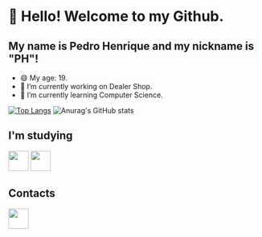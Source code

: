 # 👋 Hello! Welcome to my Github.
## My name is Pedro Henrique and my nickname is "PH"!

- 😄 My age: 19.
- 🔭 I’m currently working on Dealer Shop.
- 🌱 I’m currently learning Computer Science.

[![Top Langs](https://github-readme-stats.vercel.app/api/top-langs/?username=PedrohgdSantos&theme=vision-friendly-dark)](https://github.com/PedrohgdSantos/github-readme-stats)
![Anurag's GitHub stats](https://github-readme-stats.vercel.app/api?username=PedrohgdSantos&show_icons=true&theme=vision-friendly-dark)



## I'm studying
<img loading="lazy" src="https://cdn.jsdelivr.net/gh/devicons/devicon@latest/icons/javascript/javascript-original.svg" width="40" height="40" /> <img loading="lazy" src="https://cdn.jsdelivr.net/gh/devicons/devicon@latest/icons/python/python-original.svg" width="40" height="40"/>

          


## Contacts
<div>
<a href="https://www.linkedin.com/in/pedro-henrique-s-b75396298/" target="_blank"><img loading="lazy" src="https://cdn.jsdelivr.net/gh/devicons/devicon@latest/icons/linkedin/linkedin-original.svg" target="_blank" width="40" height="40"></a>
